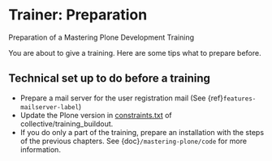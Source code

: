 # Trainer: Preparation

Preparation of a Mastering Plone Development Training

You are about to give a training. Here are some tips what to prepare before.


## Technical set up to do before a training

- Prepare a mail server for the user registration mail (See {ref}`features-mailserver-label`)
- Update the Plone version in [constraints.txt](https://github.com/collective/training_buildout/blob/main/constraints.txt) of collective/training_buildout.
- If you do only a part of the training, prepare an installation with the steps of the previous chapters.
See {doc}`/mastering-plone/code` for more information.

